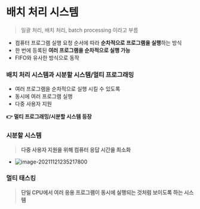 # 배치 처리 시스템

> 일괄 처리, 배치 처리, batch processing 이라고 부름

- 컴퓨터 프로그램 실행 요청 순서에 따라 **순차적으로 프로그램을 실행**하는 방식
- 한 번에 등록된 **여러 프로그램을 순차적으로 실행 가능**
- FIFO와 유사한 방식으로 동작

### 배치 처리 시스템과 시분할 시스템/멀티 프로그래밍

- 여러 프로그램을 순차적으로 실행 시킬 수 있도록
- 동시에 여러 프로그램 실행
- 다중 사용자 지원

**:point_right: 멀티 프로그래밍/시분할 시스템 등장**

### 시분할 시스템

> **다중 사용자 지원을 위해 컴퓨터 응답 시간을 최소화**

- ![image-20211121235217800](C:\Users\MIN\TIL\zero-base\1121_OS_Scheduling.assets\image-20211121235217800.png)

### 멀티 태스킹

> **단일 CPU에서 여러 응용 프로그램이 동시에 실행되는 것처럼 보이도록 하는 시스템**
